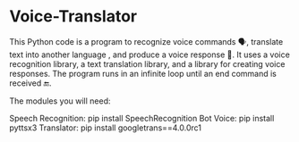 # Voice-Translator
This Python code is a program to recognize voice commands 🗣️, translate text into another language , and produce a voice response 🤖. It uses a voice recognition library, a text translation library, and a library for creating voice responses. The program runs in an infinite loop until an end command is received 🔚.

The modules you will need:

Speech Recognition: pip install SpeechRecognition
Bot Voice: pip install pyttsx3
Translator: pip install googletrans==4.0.0rc1
